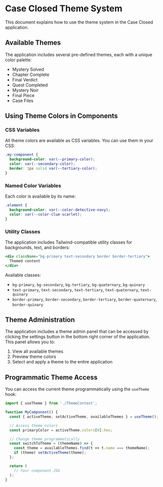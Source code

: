 # Case Closed Theme System

This document explains how to use the theme system in the Case Closed application.

## Available Themes

The application includes several pre-defined themes, each with a unique color palette:

- Mystery Solved
- Chapter Complete
- Final Verdict
- Quest Completed
- Mystery Noir
- Final Piece
- Case Files

## Using Theme Colors in Components

### CSS Variables

All theme colors are available as CSS variables. You can use them in your CSS:

```css
.my-component {
  background-color: var(--primary-color);
  color: var(--secondary-color);
  border: 1px solid var(--tertiary-color);
}
```

### Named Color Variables

Each color is available by its name:

```css
.element {
  background-color: var(--color-detective-navy);
  color: var(--color-clue-scarlet);
}
```

### Utility Classes

The application includes Tailwind-compatible utility classes for backgrounds, text, and borders:

```jsx
<div className="bg-primary text-secondary border border-tertiary">
  Themed content
</div>
```

Available classes:

- `bg-primary`, `bg-secondary`, `bg-tertiary`, `bg-quaternary`, `bg-quinary`
- `text-primary`, `text-secondary`, `text-tertiary`, `text-quaternary`, `text-quinary`
- `border-primary`, `border-secondary`, `border-tertiary`, `border-quaternary`, `border-quinary`

## Theme Administration

The application includes a theme admin panel that can be accessed by clicking the settings button in the bottom right corner of the application. This panel allows you to:

1. View all available themes
2. Preview theme colors
3. Select and apply a theme to the entire application

## Programmatic Theme Access

You can access the current theme programmatically using the `useTheme` hook:

```jsx
import { useTheme } from './ThemeContext';

function MyComponent() {
  const { activeTheme, setActiveTheme, availableThemes } = useTheme();

  // Access theme colors
  const primaryColor = activeTheme.colors[0].hex;

  // Change theme programmatically
  const switchToTheme = (themeName) => {
    const theme = availableThemes.find(t => t.name === themeName);
    if (theme) setActiveTheme(theme);
  };

  return (
    // Your component JSX
  );
}
```
